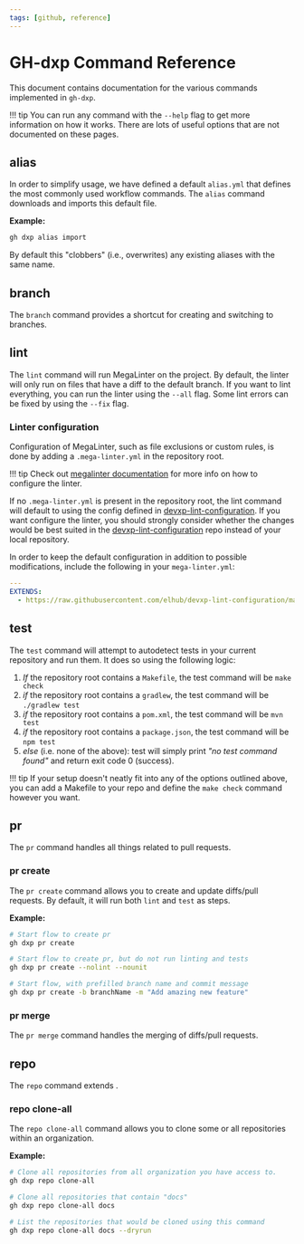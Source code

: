 ```yaml
---
tags: [github, reference]
---
```


# GH-dxp Command Reference

This document contains documentation for the various commands implemented in `gh-dxp`.

!!! tip
    You can run any command with the `--help` flag to get more information on how it works. There are lots of
    useful options that are not documented on these pages.


## alias

In order to simplify usage, we have defined a default `alias.yml` that defines the most commonly used workflow
commands. The `alias` command downloads and imports this default file.

**Example:**

```bash
gh dxp alias import
```

By default this "clobbers" (i.e., overwrites) any existing aliases with the same name.


## branch

The `branch` command provides a shortcut for creating and switching to branches.


## lint

The `lint` command will run MegaLinter on the project. By default, the linter will only run on files that have a diff
to the default branch. If you want to lint everything, you can run the linter using the `--all` flag. Some lint errors
can be fixed by using the `--fix` flag.

### Linter configuration

Configuration of MegaLinter, such as file exclusions or custom rules, is done by adding a `.mega-linter.yml` in the
repository root.

!!! tip
    Check out [megalinter documentation](https://megalinter.io/7.8.0/configuration/) for more info on how to
    configure the linter.

If no `.mega-linter.yml` is present in the repository root, the lint command will default to using the config defined
in [devxp-lint-configuration](https://github.com/elhub/devxp-lint-configuration). If you want configure the linter,
you should strongly consider whether the changes would be best suited in the
[devxp-lint-configuration](https://github.com/elhub/devxp-lint-configuration) repo instead of your local repository.

In order to keep the default configuration in addition to possible modifications, include the following in your
`mega-linter.yml`:

```yaml
---
EXTENDS:
  - https://raw.githubusercontent.com/elhub/devxp-lint-configuration/main/resources/.mega-linter.yml

```


## test

The `test` command will attempt to autodetect tests in your current repository and run them. It does so using the following logic:

1. *If* the repository root contains a `Makefile`, the test command will be `make check`
2. *if* the repository root contains a `gradlew`, the test command will be `./gradlew test`
3. *if* the repository root contains a `pom.xml`, the test command will be `mvn test`
4. *if* the repository root contains a `package.json`, the test command will be `npm test`
5. *else* (i.e. none of the above): test will simply print *"no test command found"* and return exit code 0 (success).

!!! tip
    If your setup doesn't neatly fit into any of the options outlined above, you can add a Makefile to your repo and
    define the `make check` command however you want.


## pr

The `pr` command handles all things related to pull requests.

### pr create

The `pr create` command allows you to create and update diffs/pull requests. By default, it will run both `lint` and
`test` as steps.

**Example:**

```bash
# Start flow to create pr
gh dxp pr create

# Start flow to create pr, but do not run linting and tests
gh dxp pr create --nolint --nounit

# Start flow, with prefilled branch name and commit message
gh dxp pr create -b branchName -m "Add amazing new feature"
```

### pr merge

The `pr merge` command handles the merging of diffs/pull requests.


## repo

The `repo` command extends .

### repo clone-all

The `repo clone-all` command allows you to clone some or all repositories within an organization.

**Example:**

```bash
# Clone all repositories from all organization you have access to.
gh dxp repo clone-all

# Clone all repositories that contain "docs"
gh dxp repo clone-all docs

# List the repositories that would be cloned using this command
gh dxp repo clone-all docs --dryrun
```

